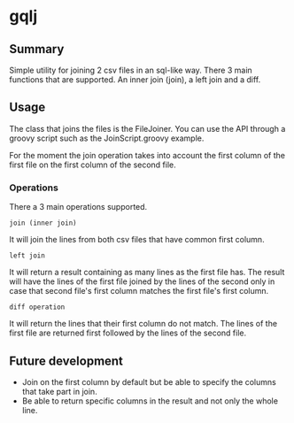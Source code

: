 # gqlj

## Summary

Simple utility for joining 2 csv files in an sql-like way. There 3 main
functions that are supported. An inner join (join), a left join and a
diff.

## Usage

The class that joins the files is the FileJoiner. You can use the API 
through a groovy script such as the JoinScript.groovy example.

For the moment the join operation takes into account the first column
of the first file on the first column of the second file.

### Operations

There a 3 main operations supported.

```join (inner join)```

It will join the lines from both csv files that have common first column.

```left join```

It will return a result containing as many lines as the first file has. 
The result will have the lines of the first file joined by the lines of
the second only in case that second file's first column matches the 
first file's first column.

```diff operation```

It will return the lines that their first column do not match. The lines
of the first file are returned first followed by the lines of the second
file.

## Future development

* Join on the first column by default but be able to specify the columns that take part in join.
* Be able to return specific columns in the result and not only the whole line.